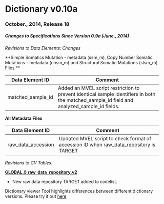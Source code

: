 # Dictionary v0.10a

### October., 2014, Release 18

##### Changes to Specifications Since Version 0.9a (June., 2014)

_Revisions to Data Elements: Changes_

**Simple Somatics Mutation - metadata (ssm_m), Copy Number Somatic Mutations - metadata (cnsm_m) and Structural Somatic Mutations (stsm_m) Files **

| Data Element ID |  Comment |
| ---- | ---- |
| matched_sample_id | Added an MVEL script restriction to prevent identical sample identifiers in both the matched_sample_id field and analyzed_sample_id fields. |



**All Metadata Files**

| Data Element ID |  Comment |
| ----- | ---- |
| raw_data_accession | Updated MVEL script to check format of accession ID when raw_data_repository is TARGET |



_Revisions to CV Tables:_

**[GLOBAL.0.raw_data_repository.v2][1]**

* New raw data repository TARGET added to codelist.

Dictionary viewer Tool highlights differences between different dictionary versions. Please try it out [here](http://docs.icgc.org/dictionary/viewer/)

[1]: https://docs.icgc.org/controlled-vocabulary#GLOBAL.0.raw_data_repository.v2
